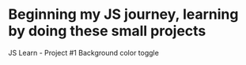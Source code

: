 # Beginning my JS journey, learning by doing these small projects
JS Learn - Project #1 Background color toggle
